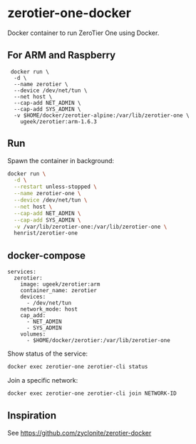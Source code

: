 # zerotier-one-docker

Docker container to run ZeroTier One using Docker.


## For ARM and Raspberry

```
 docker run \                                                                                                                                                 
  -d \
  --name zerotier \
  --device /dev/net/tun \
  --net host \
  --cap-add NET_ADMIN \
  --cap-add SYS_ADMIN \
  -v $HOME/docker/zerotier-alpine:/var/lib/zerotier-one \
    ugeek/zerotier:arm-1.6.3
```



## Run
Spawn the container in background:

```bash
docker run \
  -d \
  --restart unless-stopped \
  --name zerotier-one \
  --device /dev/net/tun \
  --net host \
  --cap-add NET_ADMIN \
  --cap-add SYS_ADMIN \
  -v /var/lib/zerotier-one:/var/lib/zerotier-one \
  henrist/zerotier-one
```



## docker-compose

```
services:
  zerotier:
    image: ugeek/zerotier:arm
    container_name: zerotier
    devices:
      - /dev/net/tun
    network_mode: host
    cap_add:
      - NET_ADMIN
      - SYS_ADMIN
    volumes:
      - $HOME/docker/zerotier:/var/lib/zerotier-one

```





Show status of the service:

```bash
docker exec zerotier-one zerotier-cli status
```

Join a specific network:

```bash
docker exec zerotier-one zerotier-cli join NETWORK-ID
```

## Inspiration

See https://github.com/zyclonite/zerotier-docker
